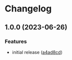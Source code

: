 # Changelog

## 1.0.0 (2023-06-26)


### Features

* initial release ([a4ad8cd](https://github.com/teddyteh/mach-config-formatter/commit/a4ad8cd950557a2a495ad654e12aaf4d56d458f8))

